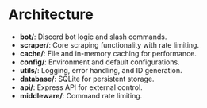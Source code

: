 
# Architecture

- **bot/**: Discord bot logic and slash commands.
- **scraper/**: Core scraping functionality with rate limiting.
- **cache/**: File and in-memory caching for performance.
- **config/**: Environment and default configurations.
- **utils/**: Logging, error handling, and ID generation.
- **database/**: SQLite for persistent storage.
- **api/**: Express API for external control.
- **middleware/**: Command rate limiting.
